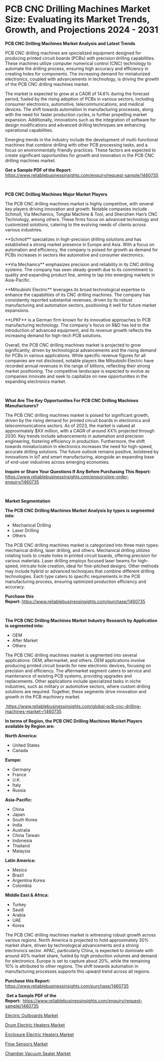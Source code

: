 <p><h1>PCB CNC Drilling Machines Market Size: Evaluating its Market Trends, Growth, and Projections 2024 - 2031</h1></p><p><strong>PCB CNC Drilling Machines Market Analysis and Latest Trends</strong></p>
<p><p>PCB CNC drilling machines are specialized equipment designed for producing printed circuit boards (PCBs) with precision drilling capabilities. These machines utilize computer numerical control (CNC) technology to automate the drilling process, ensuring high accuracy and efficiency in creating holes for components. The increasing demand for miniaturized electronics, coupled with advancements in technology, is driving the growth of the PCB CNC drilling machines market.</p><p>The market is expected to grow at a CAGR of 14.6% during the forecast period, fueled by the rising adoption of PCBs in various sectors, including consumer electronics, automotive, telecommunications, and medical devices. The shift towards automation in manufacturing processes, along with the need for faster production cycles, is further propelling market expansion. Additionally, innovations such as the integration of software for design modifications and advanced drilling techniques are enhancing operational capabilities. </p><p>Emerging trends in the industry include the development of multi-functional machines that combine drilling with other PCB processing tasks, and a focus on environmentally friendly practices. These factors are expected to create significant opportunities for growth and innovation in the PCB CNC drilling machines market.</p></p>
<p><strong>Get a Sample PDF of the Report:&nbsp;</strong> <a href="https://www.reliablebusinessinsights.com/enquiry/request-sample/1460735?utm_campaign=1109&utm_medium=2&utm_source=Github&utm_content=ia&utm_term=01102024&utm_id=pcb-cnc-drilling-machines">https://www.reliablebusinessinsights.com/enquiry/request-sample/1460735</a></p>
<p>&nbsp;</p>
<p><strong>PCB CNC Drilling Machines Major Market Players</strong></p>
<p><p>The PCB CNC drilling machines market is highly competitive, with several key players driving innovation and growth. Notable companies include Schmoll, Via Mechanics, Tongtai Machine & Tool, and Shenzhen Han’s CNC Technology, among others. These firms focus on advanced technology and customized solutions, catering to the evolving needs of clients across various industries.</p><p>**Schmoll** specializes in high-precision drilling solutions and has established a strong market presence in Europe and Asia. With a focus on automation and efficiency, the company is poised for growth as demand for PCBs increases in sectors like automotive and consumer electronics.</p><p>**Via Mechanics** emphasizes precision and reliability in its CNC drilling systems. The company has seen steady growth due to its commitment to quality and expanding product line, aiming to tap into emerging markets in Asia-Pacific.</p><p>**Mitsubishi Electric** leverages its broad technological expertise to enhance the capabilities of its CNC drilling machines. The company has consistently reported substantial revenues, driven by its robust manufacturing and automation sectors, positioning it well for future market expansions.</p><p>**LPKF** is a German firm known for its innovative approaches to PCB manufacturing technology. The company's focus on R&D has led to the introduction of advanced equipment, and its revenue growth reflects the increasing demand for high-tech PCB solutions.</p><p>Overall, the PCB CNC drilling machines market is projected to grow significantly, driven by technological advancements and the rising demand for PCBs in various applications. While specific revenue figures for all companies are not disclosed, notable players like Mitsubishi Electric have recorded annual revenues in the range of billions, reflecting their strong market positioning. The competitive landscape is expected to evolve as companies innovate and seek to capitalize on new opportunities in the expanding electronics market.</p></p>
<p>&nbsp;</p>
<p><strong>What Are The Key Opportunities For PCB CNC Drilling Machines Manufacturers?</strong></p>
<p><p>The PCB CNC drilling machines market is poised for significant growth, driven by the rising demand for printed circuit boards in electronics and telecommunications sectors. As of 2023, the market is valued at approximately $XX million, with a CAGR of around XX% projected through 2030. Key trends include advancements in automation and precision engineering, fostering efficiency in production. Furthermore, the shift towards miniaturization in electronics increases the need for high-speed, accurate drilling solutions. The future outlook remains positive, bolstered by innovations in IoT and smart manufacturing, alongside an expanding base of end-user industries across emerging economies.</p></p>
<p><strong>Inquire or Share Your Questions If Any Before Purchasing This Report:</strong> <a href="https://www.reliablebusinessinsights.com/enquiry/pre-order-enquiry/1460735?utm_campaign=1109&utm_medium=2&utm_source=Github&utm_content=ia&utm_term=01102024&utm_id=pcb-cnc-drilling-machines">https://www.reliablebusinessinsights.com/enquiry/pre-order-enquiry/1460735</a></p>
<p>&nbsp;</p>
<p><strong>Market Segmentation</strong></p>
<p><strong>The PCB CNC Drilling Machines Market Analysis by types is segmented into:</strong></p>
<p><ul><li>Mechanical Drilling</li><li>Laser Drilling</li><li>Others</li></ul></p>
<p><p>The PCB CNC drilling machines market is categorized into three main types: mechanical drilling, laser drilling, and others. Mechanical drilling utilizes rotating tools to create holes in printed circuit boards, offering precision for various materials. Laser drilling employs focused laser beams for high-speed, intricate hole creation, ideal for fine-pitched designs. Other methods may include hybrid or advanced techniques that combine different drilling technologies. Each type caters to specific requirements in the PCB manufacturing process, ensuring optimized production efficiency and accuracy.</p></p>
<p><strong>Purchase this Report:&nbsp;</strong><a href="https://www.reliablebusinessinsights.com/purchase/1460735?utm_campaign=1109&utm_medium=2&utm_source=Github&utm_content=ia&utm_term=01102024&utm_id=pcb-cnc-drilling-machines">https://www.reliablebusinessinsights.com/purchase/1460735</a></p>
<p>&nbsp;</p>
<p><strong>The PCB CNC Drilling Machines Market Industry Research by Application is segmented into:</strong></p>
<p><ul><li>OEM</li><li>After Market</li><li>Others</li></ul></p>
<p><p>The PCB CNC drilling machines market is segmented into several applications: OEM, aftermarket, and others. OEM applications involve producing printed circuit boards for new electronic devices, focusing on precision and efficiency. The aftermarket segment caters to service and maintenance of existing PCB systems, providing upgrades and replacements. Other applications include specialized tasks in niche industries, such as military or automotive sectors, where custom drilling solutions are required. Together, these segments drive innovation and growth in the PCB machinery market.</p></p>
<p><a href="https://www.reliablebusinessinsights.com/global-pcb-cnc-drilling-machines-market-r1460735?utm_campaign=1109&utm_medium=2&utm_source=Github&utm_content=ia&utm_term=01102024&utm_id=pcb-cnc-drilling-machines">&nbsp;https://www.reliablebusinessinsights.com/global-pcb-cnc-drilling-machines-market-r1460735</a></p>
<p><strong>In terms of Region, the PCB CNC Drilling Machines Market Players available by Region are:</strong></p>
<p>
    <p> <strong> North America: </strong>
        <ul>
            <li>United States</li>
            <li>Canada</li>
        </ul>
        </p> 
    <p> <strong> Europe: </strong>
        <ul>
            <li>Germany</li>
            <li>France</li>
            <li>U.K.</li>
            <li>Italy</li>
            <li>Russia</li>
        </ul>
        </p> 
    <p> <strong> Asia-Pacific: </strong>
        <ul>
            <li>China</li>
            <li>Japan</li>
            <li>South Korea</li>
            <li>India</li>
            <li>Australia</li>
            <li>China Taiwan</li>
            <li>Indonesia</li>
            <li>Thailand</li>
            <li>Malaysia</li>
        </ul>
        </p> 
    <p> <strong> Latin America: </strong>
        <ul>
            <li>Mexico</li>
            <li>Brazil</li>
            <li>Argentina Korea</li>
            <li>Colombia</li>
        </ul>
        </p> 
    <p> <strong> Middle East & Africa: </strong>
        <ul>
            <li>Turkey</li>
            <li>Saudi</li>
            <li>Arabia</li>
            <li>UAE</li>
            <li>Korea</li>
        </ul>
    </p>
    </p>
<p><p>The PCB CNC drilling machines market is witnessing robust growth across various regions. North America is projected to hold approximately 30% market share, driven by technological advancements and a strong electronics sector. APAC, particularly China, is expected to dominate with around 40% market share, fueled by high production volumes and demand for electronics. Europe is set to capture about 20%, while the remaining 10% is attributed to other regions. The shift towards automation in manufacturing processes supports this upward trend across all regions.</p></p>
<p><strong>Purchase this Report: </strong><a href="https://www.reliablebusinessinsights.com/purchase/1460735?utm_campaign=1109&utm_medium=2&utm_source=Github&utm_content=ia&utm_term=01102024&utm_id=pcb-cnc-drilling-machines">https://www.reliablebusinessinsights.com/purchase/1460735</a></p>
<p>&nbsp;<strong>Get a Sample PDF of the Report:&nbsp;&nbsp;</strong><a href="https://www.reliablebusinessinsights.com/enquiry/request-sample/1460735?utm_campaign=1109&utm_medium=2&utm_source=Github&utm_content=ia&utm_term=01102024&utm_id=pcb-cnc-drilling-machines">https://www.reliablebusinessinsights.com/enquiry/request-sample/1460735</a></p>
<p><strong></strong></p>
<p><p><a href="https://www.linkedin.com/pulse/electric-outboards-market-trends-focusing-insight-forecast-ahz6e?utm_campaign=1109&utm_medium=2&utm_source=Github&utm_content=ia&utm_term=01102024&utm_id=pcb-cnc-drilling-machines">Electric Outboards Market</a></p><p><a href="https://github.com/DRIVERKAPAUL/Market-Research-Report-List-1/blob/main/drum-electric-heaters-market.md?utm_campaign=1109&utm_medium=2&utm_source=Github&utm_content=ia&utm_term=01102024&utm_id=pcb-cnc-drilling-machines">Drum Electric Heaters Market</a></p><p><a href="https://github.com/cliffxbwergin/Market-Research-Report-List-1/blob/main/enclosure-electric-heaters-market.md?utm_campaign=1109&utm_medium=2&utm_source=Github&utm_content=ia&utm_term=01102024&utm_id=pcb-cnc-drilling-machines">Enclosure Electric Heaters Market</a></p><p><a href="https://issuu.com/reportprime-2/docs/flow-sensors-market-size-2030.pptx_b3db0b1e92ce71?utm_campaign=1109&utm_medium=2&utm_source=Github&utm_content=ia&utm_term=01102024&utm_id=pcb-cnc-drilling-machines">Flow Sensors Market</a></p><p><a href="https://www.linkedin.com/pulse/global-perspectives-chamber-vacuum-sealer-market-trends-forecast-q4tvf?utm_campaign=1109&utm_medium=2&utm_source=Github&utm_content=ia&utm_term=01102024&utm_id=pcb-cnc-drilling-machines">Chamber Vacuum Sealer Market</a></p></p>